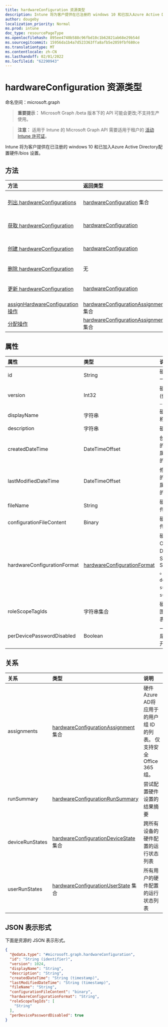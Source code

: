 ```yaml
---
title: hardwareConfiguration 资源类型
description: Intune 将为客户提供在已注册的 windows 10 和已加入Azure Active Directory配置硬件/bios 设置。
author: dougeby
localization_priority: Normal
ms.prod: intune
doc_type: resourcePageType
ms.openlocfilehash: 895ee4740b588c96fbd10c1b62821ab68e29b54d
ms.sourcegitcommit: 15956da1b4a7d523363ffa8afb5e2059fbf680ce
ms.translationtype: MT
ms.contentlocale: zh-CN
ms.lasthandoff: 02/01/2022
ms.locfileid: "62290943"
---
```

# <a name="hardwareconfiguration-resource-type"></a>hardwareConfiguration 资源类型

命名空间：microsoft.graph

> **重要提示：** Microsoft Graph /beta 版本下的 API 可能会更改;不支持生产使用。

> **注意：** 适用于 Intune 的 Microsoft Graph API 需要适用于租户的 [活动 Intune 许可证](https://go.microsoft.com/fwlink/?linkid=839381)。

Intune 将为客户提供在已注册的 windows 10 和已加入Azure Active Directory配置硬件/bios 设置。

## <a name="methods"></a>方法
|方法|返回类型|说明|
|:---|:---|:---|
|[列出 hardwareConfigurations](../api/intune-deviceconfig-hardwareconfiguration-list.md)|[hardwareConfiguration](../resources/intune-deviceconfig-hardwareconfiguration.md) 集合|列出 [hardwareConfiguration](../resources/intune-deviceconfig-hardwareconfiguration.md) 对象的属性和关系。|
|[获取 hardwareConfiguration](../api/intune-deviceconfig-hardwareconfiguration-get.md)|[hardwareConfiguration](../resources/intune-deviceconfig-hardwareconfiguration.md)|读取 [hardwareConfiguration](../resources/intune-deviceconfig-hardwareconfiguration.md) 对象的属性和关系。|
|[创建 hardwareConfiguration](../api/intune-deviceconfig-hardwareconfiguration-create.md)|[hardwareConfiguration](../resources/intune-deviceconfig-hardwareconfiguration.md)|创建新的 [hardwareConfiguration](../resources/intune-deviceconfig-hardwareconfiguration.md) 对象。|
|[删除 hardwareConfiguration](../api/intune-deviceconfig-hardwareconfiguration-delete.md)|无|删除 [hardwareConfiguration](../resources/intune-deviceconfig-hardwareconfiguration.md)。|
|[更新 hardwareConfiguration](../api/intune-deviceconfig-hardwareconfiguration-update.md)|[hardwareConfiguration](../resources/intune-deviceconfig-hardwareconfiguration.md)|更新 [hardwareConfiguration 对象](../resources/intune-deviceconfig-hardwareconfiguration.md) 的属性。|
|[assignHardwareConfiguration 操作](../api/intune-deviceconfig-hardwareconfiguration-assignhardwareconfiguration.md)|[hardwareConfigurationAssignment](../resources/intune-deviceconfig-hardwareconfigurationassignment.md) 集合|尚未记录|
|[分配操作](../api/intune-deviceconfig-hardwareconfiguration-assign.md)|[hardwareConfigurationAssignment](../resources/intune-deviceconfig-hardwareconfigurationassignment.md) 集合|尚未记录|

## <a name="properties"></a>属性
|属性|类型|说明|
|:---|:---|:---|
|id|String|硬件配置的唯一标识符|
|version|Int32|硬件配置版本 (例如 1、2、3 ...) |
|displayName|字符串|硬件配置的名称|
|description|字符串|硬件配置说明|
|createdDateTime|DateTimeOffset|创建硬件配置的时间戳。 此属性是只读的。|
|lastModifiedDateTime|DateTimeOffset|修改硬件配置的时间戳。 此属性是只读的。|
|fileName|String|硬件配置的文件名|
|configurationFileContent|Binary|硬件配置的文件内容|
|hardwareConfigurationFormat|[hardwareConfigurationFormat](../resources/intune-deviceconfig-hardwareconfigurationformat.md)|硬件配置的 Oem (例如 DELL、HP、Surface 和 SurfaceDock) 。 可取值为：`dell`、`surface`、`surfaceDock`。|
|roleScopeTagIds|字符串集合|硬件配置的范围标记标识列表|
|perDevicePasswordDisabled|Boolean|一个值，指示是否禁用每个开发密码|

## <a name="relationships"></a>关系
|关系|类型|说明|
|:---|:---|:---|
|assignments|[hardwareConfigurationAssignment](../resources/intune-deviceconfig-hardwareconfigurationassignment.md) 集合|硬件Azure AD将应用于的用户组 ID 的列表。 仅支持安全Office 365组。|
|runSummary|[hardwareConfigurationRunSummary](../resources/intune-deviceconfig-hardwareconfigurationrunsummary.md)|尝试配置硬件设置的结果摘要|
|deviceRunStates|[hardwareConfigurationDeviceState](../resources/intune-deviceconfig-hardwareconfigurationdevicestate.md) 集合|跨所有设备的硬件配置的运行状态列表|
|userRunStates|[hardwareConfigurationUserState](../resources/intune-deviceconfig-hardwareconfigurationuserstate.md) 集合|所有用户的硬件配置的运行状态列表|

## <a name="json-representation"></a>JSON 表示形式
下面是资源的 JSON 表示形式。
<!-- {
  "blockType": "resource",
  "keyProperty": "id",
  "@odata.type": "microsoft.graph.hardwareConfiguration"
}
-->
``` json
{
  "@odata.type": "#microsoft.graph.hardwareConfiguration",
  "id": "String (identifier)",
  "version": 1024,
  "displayName": "String",
  "description": "String",
  "createdDateTime": "String (timestamp)",
  "lastModifiedDateTime": "String (timestamp)",
  "fileName": "String",
  "configurationFileContent": "binary",
  "hardwareConfigurationFormat": "String",
  "roleScopeTagIds": [
    "String"
  ],
  "perDevicePasswordDisabled": true
}
```




